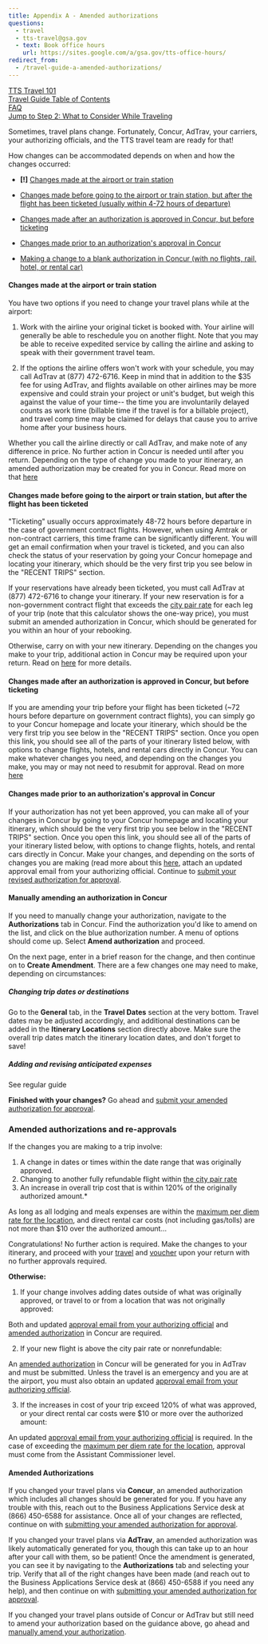 ```yaml
---
title: Appendix A - Amended authorizations
questions:
  - travel
  - tts-travel@gsa.gov
  - text: Book office hours
    url: https://sites.google.com/a/gsa.gov/tts-office-hours/
redirect_from:
  - /travel-guide-a-amended-authorizations/
---
```


[TTS Travel 101]({{site.baseurl}}/travel-101/) <br>
[Travel Guide Table of Contents]({{site.baseurl}}/travel-guide-table-of-contents) <br>
[FAQ]({{site.baseurl}}/travel-guide-faq) <br>
[Jump to Step 2: What to Consider While Traveling]({{site.baseurl}}/travel-guide-2-travel)

Sometimes, travel plans change. Fortunately, Concur, AdTrav, your carriers, your authorizing officials, and the TTS travel team are ready for that!

How changes can be accommodated depends on when and how the changes occurred:

- **[!]** [Changes made at the airport or train station](#changes-made-at-the-airport-or-train-station)

- [Changes made before going to the airport or train station, but after the flight has been ticketed (usually within 4-72 hours of departure)](#changes-made-before-going-to-the-airport-or-train-station-but-after-the-flight-has-been-ticketed)

- [Changes made after an authorization is approved in Concur, but before ticketing](#changes-made-after-an-authorization-is-approved-in-concur-but-before-ticketing)

- [Changes made prior to an authorization's approval in Concur](#changes-made-prior-to-an-authorizations-approval-in-concur)

- [Making a change to a blank authorization in Concur (with no flights, rail, hotel, or rental car)](#manually-amending-an-authorization-in-concur)

#### Changes made at the airport or train station

You have two options if you need to change your travel plans while at the airport:

1. Work with the airline your original ticket is booked with. Your airline will generally be able to reschedule you on another flight. Note that you may be able to receive expedited service by calling the airline and asking to speak with their government travel team.

2. If the options the airline offers won't work with your schedule, you may call AdTrav at (877) 472-6716. Keep in mind that in addition to the $35 fee for using AdTrav, and flights available on other airlines may be more expensive and could strain your project or unit's budget, but weigh this against the value of your time-- the time you are involuntarily delayed counts as work time (billable time if the travel is for a billable project), and travel comp time may be claimed for delays that cause you to arrive home after your business hours.

Whether you call the airline directly or call AdTrav, and make note of any difference in price. No further action in Concur is needed until after you return. Depending on the type of change you made to your itinerary, an amended authorization may be created for you in Concur. Read more on that [here](#amended-authorizations-and-re-approvals)

#### Changes made before going to the airport or train station, but after the flight has been ticketed

"Ticketing" usually occurs approximately 48-72 hours before departure in the case of government contract flights. However, when using Amtrak or non-contract carriers, this time frame can be significantly different. You will get an email confirmation when your travel is ticketed, and you can also check the status of your reservation by going your Concur homepage and locating your itinerary, which should be the very first trip you see below in the "RECENT TRIPS" section.

If your reservations have already been ticketed, you must call AdTrav at (877) 472-6716 to change your itinerary. If your new reservation is for a non-government contract flight that exceeds the [city pair rate](https://cpsearch.fas.gsa.gov/cpsearch/search.do?method=enter) for each leg of your trip (note that this calculator shows the one-way price), you must submit an amended authorization in Concur, which should be generated for you within an hour of your rebooking.

Otherwise, carry on with your new itinerary. Depending on the changes you make to your trip, additional action in Concur may be required upon your return. Read on [here](#amended-authorizations-and-re-approvals) for more details.

#### Changes made after an authorization is approved in Concur, but before ticketing

If you are amending your trip before your flight has been ticketed (~72 hours before departure on government contract flights), you can simply go to your Concur homepage and locate your itinerary, which should be the very first trip you see below in the "RECENT TRIPS" section. Once you open this link, you should see all of the parts of your itinerary listed below, with options to change flights, hotels, and rental cars directly in Concur. You can make whatever changes you need, and depending on the changes you make, you may or may not need to resubmit for approval. Read on more [here](#amended-authorizations-and-re-approvals)

#### Changes made prior to an authorization's approval in Concur

If your authorization has not yet been approved, you can make all of your changes in Concur by going to your Concur homepage and locating your itinerary, which should be the very first trip you see below in the "RECENT TRIPS" section. Once you open this link, you should see all of the parts of your itinerary listed below, with options to change flights, hotels, and rental cars directly in Concur. Make your changes, and depending on the sorts of changes you are making (read more about this [here](#amended-authorizations-and-re-approvals), attach an updated approval email from your authorizing official. Continue to [submit your revised authorization for approval]({{site.baseurl}}/travel-guide-faq/#how-to-stamp-and-submit-for-travel-team-approval).

#### Manually amending an authorization in Concur

If you need to manually change your authorization, navigate to the **Authorizations** tab in Concur. Find the authorization you'd like to amend on the list, and click on the blue authorization number. A menu of options should come up. Select **Amend authorization** and proceed.

On the next page, enter in a brief reason for the change, and then continue on to **Create Amendment**. There are a few changes one may need to make, depending on circumstances:

##### Changing trip dates or destinations

Go to the **General** tab, in the **Travel Dates** section at the very bottom. Travel dates may be adjusted accordingly, and additional destinations can be added in the **Itinerary Locations** section directly above. Make sure the overall trip dates match the itinerary location dates, and don't forget to save!

##### Adding and revising anticipated expenses

See regular guide

**Finished with your changes?** Go ahead and [submit your amended authorization for approval]({{site.baseurl}}/travel-guide-faq/#how-to-stamp-and-submit-for-travel-team-approval).

### Amended authorizations and re-approvals

If the changes you are making to a trip involve:

1. A change in dates or times within the date range that was originally approved.
2. Changing to another fully refundable flight within [the city pair rate](https://cpsearch.fas.gsa.gov/cpsearch/search.do?method=enter)
3. An increase in overall trip cost that is within 120% of the originally authorized amount.\*

As long as all lodging and meals expenses are within the [maximum per diem rate for the location](https://www.gsa.gov/travel/plan-book/per-diem-rates/per-diem-rates-lookup), and direct rental car costs (not including gas/tolls) are not more than $10 over the authorized amount...

Congratulations! No further action is required. Make the changes to your itinerary, and proceed with your [travel]({{site.baseurl}}/travel-guide-2-travel) and [voucher]({{site.baseurl}}/travel-guide-3-reimbursement) upon your return with no further approvals required.

**Otherwise:**

1. If your change involves adding dates outside of what was originally approved, or travel to or from a location that was not originally approved:

Both and updated [approval email from your authorizing official]({{site.baseurl}}/travel-guide-faq/#how-to-secure-authorizing-official-approval) and [amended authorization](#amended-authorizations) in Concur are required.

2. If your new flight is above the city pair rate or nonrefundable:

An [amended authorization](#amended-authorizations) in Concur will be generated for you in AdTrav and must be submitted. Unless the travel is an emergency and you are at the airport, you must also obtain an updated [approval email from your authorizing official]({{site.baseurl}}/travel-guide-faq/#how-to-secure-authorizing-official-approval).

3. If the increases in cost of your trip exceed 120% of what was approved, or your direct rental car costs were $10 or more over the authorized amount:

An updated [approval email from your authorizing official]({{site.baseurl}}/travel-guide-faq/#how-to-secure-authorizing-official-approval) is required. In the case of exceeding the [maximum per diem rate for the location](https://www.gsa.gov/travel/plan-book/per-diem-rates/per-diem-rates-lookup), approval must come from the Assistant Commissioner level.

#### Amended Authorizations

If you changed your travel plans via **Concur**, an amended authorization which includes all changes should be generated for you. If you have any trouble with this, reach out to the Business Applications Service desk at (866) 450-6588 for assistance. Once all of your changes are reflected, continue on with [submitting your amended authorization for approval]({{site.baseurl}}/travel-guide-faq/#how-to-stamp-and-submit-for-travel-team-approval).

If you changed your travel plans via **AdTrav**, an amended authorization was likely automatically generated for you, though this can take up to an hour after your call with them, so be patient! Once the amendment is generated, you can see it by navigating to the **Authorizations** tab and selecting your trip. Verify that all of the right changes have been made (and reach out to the Business Applications Service desk at (866) 450-6588 if you need any help), and then continue on with [submitting your amended authorization for approval]({{site.baseurl}}/travel-guide-faq/#how-to-stamp-and-submit-for-travel-team-approval).

If you changed your travel plans outside of Concur or AdTrav but still need to amend your authorization based on the guidance above, go ahead and [manually amend your authorization](#manually-amending-an-authorization-in-concur).
